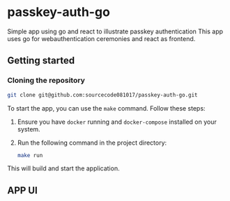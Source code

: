 # passkey-auth-go
Simple app using go and react to illustrate passkey authentication
This app uses go for webauthentication ceremonies and react as frontend.

## Getting started
### Cloning the repository
```bash
git clone git@github.com:sourcecode081017/passkey-auth-go.git
```
To start the app, you can use the `make` command. Follow these steps:

1. Ensure you have `docker` running and `docker-compose` installed on your system.
2. Run the following command in the project directory:

    ```bash
    make run
    ```

This will build and start the application.

## APP UI


